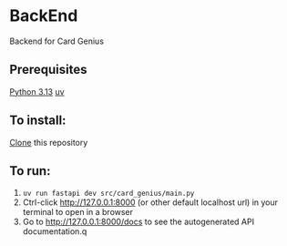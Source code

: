 # BackEnd
Backend for Card Genius

## Prerequisites
[Python 3.13](https://www.python.org/downloads/)
[uv](https://docs.astral.sh/uv/getting-started/installation/)

## To install:
[Clone](https://docs.github.com/en/repositories/creating-and-managing-repositories/cloning-a-repository) this repository

## To run:
1. ```uv run fastapi dev src/card_genius/main.py```
2. Ctrl-click http://127.0.0.1:8000 (or other default localhost url) in your terminal to open in a browser
3. Go to http://127.0.0.1:8000/docs to see the autogenerated API documentation.q